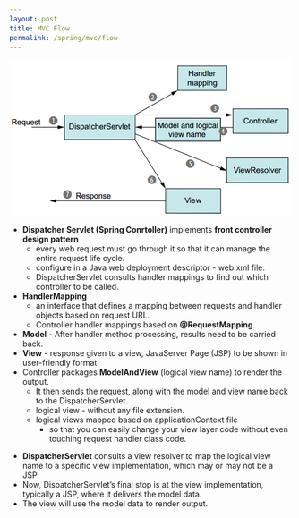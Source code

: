 ```yaml
---
layout: post
title: MVC Flow
permalink: /spring/mvc/flow
---
```


![](https://github.com/arpit04tripathi/files-cdn/raw/cdn/spring/spring-mvc/mvc-flow.png)

- **Dispatcher Servlet (Spring Conrtoller)** implements **front controller design pattern**
  - every web request must go through it so that it can manage the entire request life cycle.
  - configure in a Java web deployment descriptor - web.xml file.
  - DispatcherServlet consults handler mappings to find out which controller to be called. 
- **HandlerMapping**
  - an interface that defines a mapping between requests and handler objects based on request URL.
  - Controller handler mappings based on **@RequestMapping**.
- **Model** - After handler method processing, results need to be carried back.
- **View** - response given to a view, JavaServer Page (JSP) to be shown in user-friendly format. 
- Controller packages **ModelAndView** (logical view name) to render the output.
  - It then sends the request, along with the model and view name back to the DispatcherServlet.
  - logical view - without any file extension.
  - logical views mapped based on applicationContext file
    - so that you can easily change your view layer code without even touching request handler class code.
* **DispatcherServlet** consults a view resolver to map the logical view name to a specific view implementation, which may or may not be a JSP.
* Now, DispatcherServlet’s final stop is at the view implementation, typically a JSP, where it delivers the model data.
* The view will use the model data to render output.
